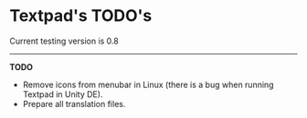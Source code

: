 Textpad's TODO's
================

Current testing version is 0.8

---

**TODO**

+ Remove icons from menubar in Linux (there is a bug when running Textpad in Unity DE).
+ Prepare all translation files.